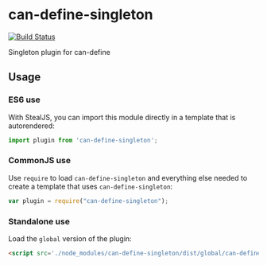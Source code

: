 # can-define-singleton

[![Build Status](https://travis-ci.org/Bitovi/can-define-singleton.svg?branch=master)](https://travis-ci.org/Bitovi/can-define-singleton)

Singleton plugin for can-define

## Usage

### ES6 use

With StealJS, you can import this module directly in a template that is autorendered:

```js
import plugin from 'can-define-singleton';
```

### CommonJS use

Use `require` to load `can-define-singleton` and everything else
needed to create a template that uses `can-define-singleton`:

```js
var plugin = require("can-define-singleton");
```

### Standalone use

Load the `global` version of the plugin:

```html
<script src='./node_modules/can-define-singleton/dist/global/can-define-singleton.js'></script>
```
